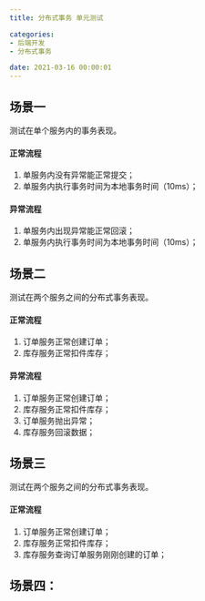 ```yaml
---
title: 分布式事务 单元测试

categories:
- 后端开发
- 分布式事务

date: 2021-03-16 00:00:01
---
```

## 场景一
测试在单个服务内的事务表现。

#### 正常流程
1. 单服务内没有异常能正常提交；
1. 单服务内执行事务时间为本地事务时间（10ms）；

#### 异常流程
1. 单服务内出现异常能正常回滚；
1. 单服务内执行事务时间为本地事务时间（10ms）；

## 场景二
测试在两个服务之间的分布式事务表现。

#### 正常流程
1. 订单服务正常创建订单；
1. 库存服务正常扣件库存；

#### 异常流程
1. 订单服务正常创建订单；
1. 库存服务正常扣件库存；
1. 订单服务抛出异常；
1. 库存服务回滚数据；

## 场景三
测试在两个服务之间的分布式事务表现。

#### 正常流程
1. 订单服务正常创建订单；
1. 库存服务正常扣件库存；
1. 库存服务查询订单服务刚刚创建的订单；

## 场景四：